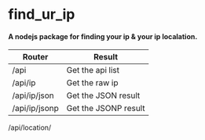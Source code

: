 # find_ur_ip

#### A nodejs package for finding your ip & your ip localation.

Router           | Result
---------------- | --------------------------
/api             | Get the api list
/api/ip          | Get the raw ip
/api/ip/json     | Get the JSON result
/api/ip/jsonp    | Get the JSONP result
/api/location/

